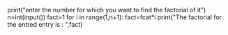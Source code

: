 print("enter the number for which you want to find the factorial of it")
n=int(input())
fact=1
for i in range(1,n+1):
    fact=fcat*i
print("The factorial for the entred entry is : ",fact)
